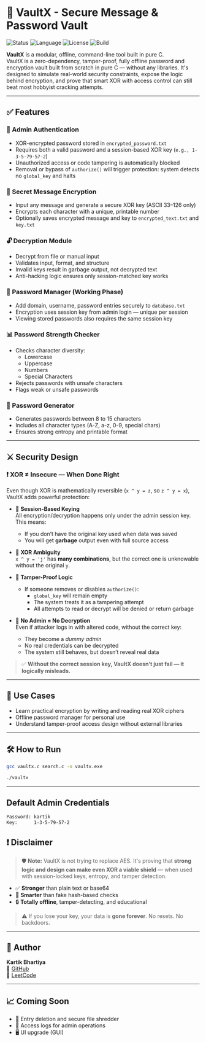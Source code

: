 # 🔐 VaultX - Secure Message & Password Vault

![Status](https://img.shields.io/badge/status-active-brightgreen)
![Language](https://img.shields.io/badge/language-C-blue)
![License](https://img.shields.io/badge/license-MIT-green)
![Build](https://img.shields.io/badge/build-passing-success)



**VaultX** is a modular, offline, command-line tool built in pure C.  
VaultX is a zero-dependency, tamper-proof, fully offline password and encryption vault built from scratch in pure C — without any libraries.
It's designed to simulate real-world security constraints, expose the logic behind encryption, and prove that smart XOR with access control can still beat most hobbyist cracking attempts.


---

## ✅ Features

### 🔑 Admin Authentication
- XOR-encrypted password stored in `encrypted_password.txt`
- Requires both a valid password and a session-based XOR key (`e.g., 1-3-5-79-57-2`)
- Unauthorized access or code tampering is automatically blocked
- Removal or bypass of `authorize()` will trigger protection: system detects no `global_key` and halts

### 📄 Secret Message Encryption
- Input any message and generate a secure XOR key (ASCII 33–126 only)
- Encrypts each character with a unique, printable number
- Optionally saves encrypted message and key to `encrypted_text.txt` and `key.txt`

### 🔓 Decryption Module
- Decrypt from file or manual input
- Validates input, format, and structure
- Invalid keys result in garbage output, not decrypted text
- Anti-hacking logic ensures only session-matched key works

### 🧾 Password Manager (Working Phase)
- Add domain, username, password entries securely to `database.txt`
- Encryption uses session key from admin login — unique per session
- Viewing stored passwords also requires the same session key

### 📊 Password Strength Checker
- Checks character diversity:
  - Lowercase
  - Uppercase
  - Numbers
  - Special Characters
- Rejects passwords with unsafe characters
- Flags weak or unsafe passwords

### 🧠 Password Generator
- Generates passwords between 8 to 15 characters
- Includes all character types (A-Z, a-z, 0-9, special chars)
- Ensures strong entropy and printable format

---

## ⚔️ Security Design

### ❗ XOR ≠ Insecure — When Done Right

Even though XOR is mathematically reversible (`x ^ y = z`, so `z ^ y = x`), VaultX adds powerful protection:

- 🔁 **Session-Based Keying**  
  All encryption/decryption happens only under the admin session key. This means:
  - If you don’t have the original key used when data was saved
  - You will get **garbage** output even with full source access

- 🧠 **XOR Ambiguity**  
  `x ^ y = 'j'` has **many combinations**, but the correct one is unknowable without the original `y`.

- 🧱 **Tamper-Proof Logic**  
  - If someone removes or disables `authorize()`:
    - `global_key` will remain empty
    - The system treats it as a tampering attempt
    - All attempts to read or decrypt will be denied or return garbage

- 🧊 **No Admin = No Decryption**  
  Even if attacker logs in with altered code, without the correct key:
  - They become a *dummy admin*
  - No real credentials can be decrypted
  - The system still behaves, but doesn’t reveal real data

> ✅ **Without the correct session key, VaultX doesn’t just fail — it logically misleads.**
---
## 💼 Use Cases

- Learn practical encryption by writing and reading real XOR ciphers
- Offline password manager for personal use
- Understand tamper-proof access design without external libraries

---

## 🛠️ How to Run

```bash
gcc vaultx.c search.c -o vaultx.exe
```
```bash
./vaultx
```

---

## Default Admin Credentials
```bash
Password: kartik
Key:      1-3-5-79-57-2
```

## ❗ Disclaimer

> 🛡️ **Note:** VaultX is not trying to replace AES. It's proving that **strong logic and design can make even XOR a viable shield** — when used with session-locked keys, entropy, and tamper detection.


- ✅ **Stronger** than plain text or base64  
- 🧠 **Smarter** than fake hash-based checks  
- 🔒 **Totally offline**, tamper-detecting, and educational  

> ⚠️ If you lose your key, your data is **gone forever**. No resets. No backdoors.

---

## 👤 Author

**Kartik Bhartiya**  
🔗 [GitHub](https://github.com/kartikbhartiya)  
🧠 [LeetCode](https://leetcode.com/kartikbhartiya)

---

## 📈 Coming Soon

- 🧹 Entry deletion and secure file shredder  
- 📜 Access logs for admin operations  
- 🖥️ UI upgrade (GUI)


